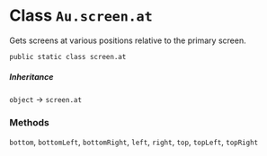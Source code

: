 # Class `Au.screen.at`

Gets screens at various positions relative to the primary screen.

```
public static class screen.at
```

##### Inheritance

`object` → `screen.at`

### Methods

`bottom`, `bottomLeft`, `bottomRight`, `left`, `right`, `top`, `topLeft`, `topRight`
